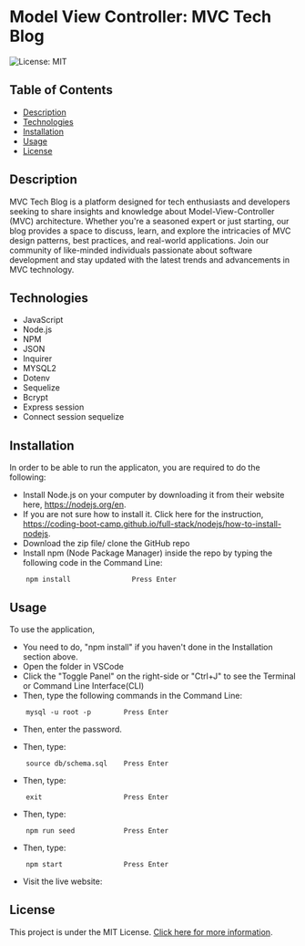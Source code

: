 # Model View Controller: MVC Tech Blog
![License: MIT](https://img.shields.io/badge/License-MIT-yellow.svg)


## Table of Contents

- [Description](#description)
- [Technologies](#technologies)
- [Installation](#installation)
- [Usage](#usage)
- [License](#license)


## Description

MVC Tech Blog is a platform designed for tech enthusiasts and developers seeking to share insights and knowledge about Model-View-Controller (MVC) architecture. Whether you're a seasoned expert or just starting, our blog provides a space to discuss, learn, and explore the intricacies of MVC design patterns, best practices, and real-world applications. Join our community of like-minded individuals passionate about software development and stay updated with the latest trends and advancements in MVC technology.


## Technologies

- JavaScript
- Node.js 
- NPM 
- JSON 
- Inquirer 
- MYSQL2 
- Dotenv 
- Sequelize
- Bcrypt
- Express session
- Connect session sequelize


## Installation

In order to be able to run the applicaton, you are required to do the following:

- Install Node.js on your computer by downloading it from their website here, https://nodejs.org/en.
- If you are not sure how to install it. Click here for the instruction, https://coding-boot-camp.github.io/full-stack/nodejs/how-to-install-nodejs.
- Download the zip file/ clone the GitHub repo 
- Install npm (Node Package Manager) inside the repo by typing the following code in the Command Line:

```
    npm install               Press Enter
```


## Usage

To use the application,
- You need to do, "npm install" if you haven't done in the Installation section above.
- Open the folder in VSCode
- Click the "Toggle Panel" on the right-side or "Ctrl+J" to see the Terminal or Command Line Interface(CLI)
- Then, type the following commands in the Command Line:

```
    mysql -u root -p        Press Enter
```
- Then, enter the password.

- Then, type:

```
    source db/schema.sql    Press Enter
```

- Then, type:

```
    exit                    Press Enter
```

- Then, type:

```
    npm run seed            Press Enter
```
- Then, type:

```
    npm start               Press Enter
```

- Visit the live website: 


## License

This project is under the MIT License. [Click here for more information](https://opensource.org/licenses/MIT).
